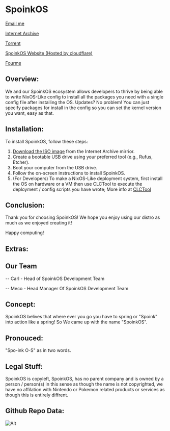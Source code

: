 # SpoinkOS

[Email me](mailto:SpoinkOSGithub@gmail.com)

[Internet Archive](https://archive.org/details/spoink-os)

[Torrent](https://archive.org/download/spoink-os/spoink-os_archive.torrent)

[SpoinkOS Website (Hosted by cloudflare)](https://spoink.pages.dev/)

[Fourms](https://spoinkos.boards.net/)

## Overview:

We and our SpoinkOS ecosystem allows developers to thrive by being able to write NixOS-Like config to install all the packages you need with a single config file after installing the OS. Updates? No problem! You can just specify packages for install in the config so you can set the kernel version you want, easy as that.

## Installation:

To install SpoinkOS, follow these steps:

1. [Download the ISO image](https://archive.org/details/spoink-os) from the Internet Archive mirrior.
2. Create a bootable USB drive using your preferred tool (e.g., Rufus, Etcher).
3. Boot your computer from the USB drive.
4. Follow the on-screen instructions to install SpoinkOS.
5. (For Developers) To make a NixOS-Like deployment system, first install the OS on hardware or a VM then use CLCTool to execute the deployment / config scripts you have wrote; More info at [CLCTool](https://github.com/SpoinkOSDevs/CLCTool)

## Conclusion:

Thank you for choosing SpoinkOS! We hope you enjoy using our distro as much as we enjoyed creating it!

Happy computing!

## Extras: 

## Our Team

-- Carl - Head of SpoinkOS Development Team

-- Meco - Head Manager Of SpoinkOS Development Team

## Concept:

SpoinkOS belives that where ever you go you have to spring or "Spoink" into action like a spring! So We came up with the name "SpoinkOS".

## Pronouced: 

"Spo-ink O-S" as in two words.

## Legal Stuff:

SpoinkOS is copyleft, SpoinkOS, has no parent company and is owned by a person / person(s) in this sense as though the name is not copyrighted, we have no affilation with Nintendo or Pokemon related products or services as though this is entirely diffrent.

## Github Repo Data:


![Alt](https://repobeats.axiom.co/api/embed/9e173f4107ed537ec0ce258aff3280003b3e319f.svg "Repobeats analytics image")

